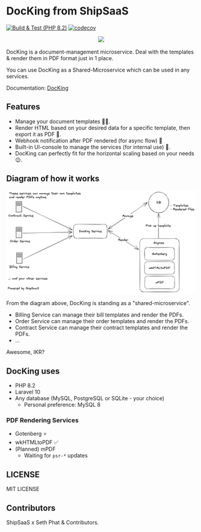 # DocKing from ShipSaaS

<p align="center" width="100%">

[![Build & Test (PHP 8.2)](https://github.com/shipsaas/docking/actions/workflows/build.yml/badge.svg)](https://github.com/shipsaas/docking/actions/workflows/build.yml)
[![codecov](https://codecov.io/gh/shipsaas/docking/branch/main/graph/badge.svg?token=FAZ9899IPW)](https://codecov.io/gh/shipsaas/docking)


</p>


<p align="center" width="100%">
    <img src="https://raw.githubusercontent.com/shipsaas/docking/main/docs/img/logo.png"> 
</p>

DocKing is a document-management microservice. Deal with the templates & render them in PDF format just in 1 place.

You can use DocKing as a Shared-Microservice which can be used in any services.

Documentation: [DocKing](https://docking.shipsaas.tech)

## Features
- Manage your document templates 📰🧾.
- Render HTML based on your desired data for a specific template, then export it as PDF 🏃‍.
- Webhook notification after PDF rendered (for async flow) 🚀
- Built-in UI-console to manage the services (for internal use) 🔋.
- DocKing can perfectly fit for the horizontal scaling based on your needs 😉.

## Diagram of how it works

![DocKing](./docs/img/full-picture.png)

From the diagram above, DocKing is standing as a "shared-microservice".

- Billing Service can manage their bill templates and render the PDFs.
- Order Service can manage their order templates and render the PDFs.
- Contract Service can manage their contract templates and render the PDFs.
- ...

Awesome, IKR?

## DocKing uses
- PHP 8.2
- Laravel 10
- Any database (MySQL, PostgreSQL or SQLite - your choice)
  -  Personal preference: MySQL 8

### PDF Rendering Services
- Gotenberg ⭐️
- wkHTMLtoPDF ✅
- (Planned) mPDF
  - Waiting for `psr-*` updates

## LICENSE

MIT LICENSE

## Contributors

ShipSaaS x Seth Phat & Contributors.
